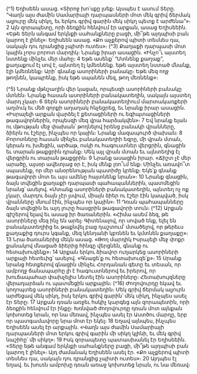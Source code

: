 
(^1) Եղիսեեն ասաց. «Տիրոջ խո՛սքը լսեք։ Այսպես է ասում Տերը. “Վաղն այս ժամին Սամարիայի դարպասների մոտ
մեկ գրիվ ճերմակ ալյուրը մեկ սիկղ, եւ երկու գրիվ գարին մեկ սիկղ պետք է արժենա”»։ 2 Այն զորապետը, որի ձեռքին
հենվում էր արքան, ասաց Եղիսեեին. «Եթե Տերն անգամ երկնքի սահանքները բացի, մի՞թե այդպիսի բան կարող է
լինել»։ Եղիսեեն ասաց. «Քո աչքերով պիտի տեսնես դա, սակայն դու դրանցից չպիտի ուտես»։
(^3) Քաղաքի դարպասի մոտ կային չորս բորոտ մարդիկ։ Նրանք իրար ասացին. «Ինչո՞ւ այստեղ նստենք մինչեւ մեր
մահը։ 4 Եթե ասենք՝ “Մտնենք քաղաք”, քաղաքում էլ սով է, այնտեղ էլ կմեռնենք. եթե այստեղ նստած մնանք, էլի
կմեռնենք։ Արի՛ գնանք ասորիների բանակը։ Եթե մեզ ողջ թողնեն, կապրենք, իսկ եթե սպանեն մեզ, թող մեռնենք»։


(^5) Նրանք մթնշաղին վեր կացան, որպեսզի ասորիների բանակը մտնեն։ Նրանք հասան ասորիների բանակատեղին,
սակայն այստեղ մարդ չկար։ 6 Տերն ասորիների բանակատեղիում մարտակառքերի աղմուկ եւ մեծ զորքի աղաղակ
հնչեցրեց, եւ նրանք իրար ասացին. «Իսրայելի արքան վարձել է քետացիների ու եգիպտացիների թագավորներին,
որպեսզի մեզ վրա հարձակվեն»։ 7 Եվ նրանք ելան ու մթության մեջ փախան՝ թողնելով իրենց բանակի վրանները, ձիերն
ու էշերը, ինչպես որ կային։ Նրանք մազապուրծ փախան։ 8 Բորոտները հասան մինչեւ բանակատեղիի եզրը, մի վրան
մտան, կերան ու խմեցին, արծաթ, ոսկի ու հագուստներ վերցրին, գնացին եւ տարան թաքցրին դրանք։ Մեկ այլ վրան
մտան եւ այնտեղից էլ վերցրին ու տարան թաքցրին։ 9 Նրանք ասացին իրար. «Ճիշտ չէ մեր արածը, այսօր ավետյաց օր
է, իսկ մենք լռո՞ւմ ենք։ Մինչեւ առավո՞տ սպասենք, որ մեր անօրենության պատիժը կրենք։ Եկե՛ք գնանք թագավորի մոտ
եւ այս ամենը հայտնենք նրան»։ 10 Նրանք գնացին, ձայն տվեցին քաղաքի դարպասի պահապաններին, պատմեցին
նրանց՝ ասելով. «Մտանք ասորիների բանակատեղին, այնտեղ ոչ ոք չկար, մարդու ձայն չէր լսվում, միայն ձիեր ու էշեր
էին կապված, իսկ վրանները մնում էին, ինչպես որ կային»։ 11 Դռան պահապանները ձայն տվեցին եւ այդ լուրը հասցրին
թագավորի տուն։
(^12) Արքան գիշերով ելավ եւ ասաց իր ծառաներին. «Հիմա ասեմ ձեզ, թե ասորիները մեզ ինչ են արել։ Գիտենալով, որ
սոված ենք, ելել են բանակատեղիից եւ թաքնվել բաց դաշտում՝ մտածելով, որ թերեւս քաղաքից դուրս կգանք, մեզ
կենդանի կբռնեն եւ կմտնեն քաղաքը»։ 13 Նրա ծառաներից մեկն ասաց. «Թող մարդիկ Իսրայելի մեջ փոքր քանակով
մնացած ձիերից հինգը վերցնեն, գնանք ու հետախուզենք»։ 14 Արքան երկու ձիավոր ուղարկեց ասորիների արքայի
հետեւից՝ ասելով. «Գնացե՛ք ու հետախուզե՛ք»։ 15 Սրանք նրանց հետքերով գնացին մինչեւ Հորդանան գետը եւ տեսան, որ
ամբողջ ճանապարհը լի է հագուստներով եւ իրերով, որ խուճապահար փախչելիս նետել էին ասորիները։
Հետախույզները վերադարձան ու պատմեցին արքային։
(^16) Ժողովուրդը եկավ եւ կողոպտեց ասորիների բանակատեղին։ Մեկ գրիվ ճերմակ ալյուրն արժեցավ մեկ սիկղ, իսկ
երկու գրիվ գարին՝ մեկ սիկղ, ինչպես ասել էր Տերը։ 17 Արքան դռան առջեւ հսկիչ կարգեց այն զորապետին, որի ձեռքին
հենվում էր ինքը։ Խռնված ժողովուրդը դռան մոտ այնքան կոխոտեց նրան, որ նա մեռավ, ինչպես ասել էր Աստծու
մարդը, երբ որ պատգամավորը նրա մոտ էր եկել։ 18 Եղավ այնպես, ինչպես Եղիսեեն ասել էր արքային. «Վաղն այս ժամին
Սամարիայի դարպասների մոտ երկու գրիվ գարին մի սիկղ կլինի, եւ մեկ գրիվ նաշիհը՝ մի սիկղ»։ 19 Իսկ զորապետը
պատասխանել էր Եղիսեեին. «Տերը եթե անգամ երկնքի սահանքները բացի, մի՞թե այդպիսի բան կարող է լինել»։ Այդ
ժամանակ Եղիսեեն ասել էր. «Քո աչքերով պիտի տեսնես դա, սակայն դու դրանցից չպիտի ուտես»։ 20 Այդպես էլ եղավ.
եւ խուռն ամբոխը դռան առաջ կոխոտեց նրան, ու նա մեռավ։
